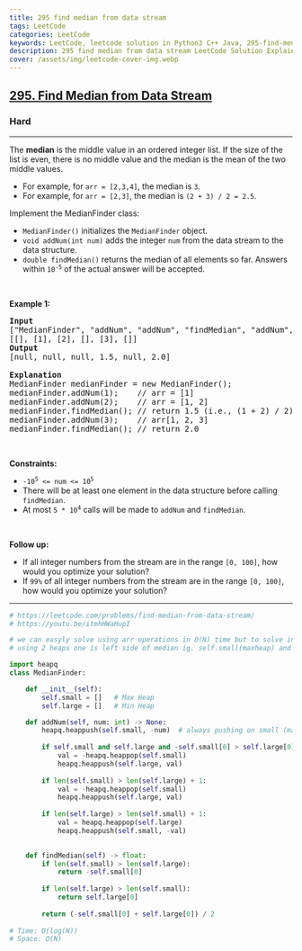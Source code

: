```yaml
---
title: 295 find median from data stream
tags: LeetCode
categories: LeetCode
keywords: LeetCode, leetcode solution in Python3 C++ Java, 295-find-median-from-data-stream solution
description: 295 find median from data stream LeetCode Solution Explained
cover: /assets/img/leetcode-cover-img.webp
---
```





<h2><a href="https://leetcode.com/problems/find-median-from-data-stream/">295. Find Median from Data Stream</a></h2><h3>Hard</h3><hr><div><p>The <strong>median</strong> is the middle value in an ordered integer list. If the size of the list is even, there is no middle value and the median is the mean of the two middle values.</p>

<ul>
	<li>For example, for <code>arr = [2,3,4]</code>, the median is <code>3</code>.</li>
	<li>For example, for <code>arr = [2,3]</code>, the median is <code>(2 + 3) / 2 = 2.5</code>.</li>
</ul>

<p>Implement the MedianFinder class:</p>

<ul>
	<li><code>MedianFinder()</code> initializes the <code>MedianFinder</code> object.</li>
	<li><code>void addNum(int num)</code> adds the integer <code>num</code> from the data stream to the data structure.</li>
	<li><code>double findMedian()</code> returns the median of all elements so far. Answers within <code>10<sup>-5</sup></code> of the actual answer will be accepted.</li>
</ul>

<p>&nbsp;</p>
<p><strong>Example 1:</strong></p>

<pre><strong>Input</strong>
["MedianFinder", "addNum", "addNum", "findMedian", "addNum", "findMedian"]
[[], [1], [2], [], [3], []]
<strong>Output</strong>
[null, null, null, 1.5, null, 2.0]

<strong>Explanation</strong>
MedianFinder medianFinder = new MedianFinder();
medianFinder.addNum(1);    // arr = [1]
medianFinder.addNum(2);    // arr = [1, 2]
medianFinder.findMedian(); // return 1.5 (i.e., (1 + 2) / 2)
medianFinder.addNum(3);    // arr[1, 2, 3]
medianFinder.findMedian(); // return 2.0
</pre>

<p>&nbsp;</p>
<p><strong>Constraints:</strong></p>

<ul>
	<li><code>-10<sup>5</sup> &lt;= num &lt;= 10<sup>5</sup></code></li>
	<li>There will be at least one element in the data structure before calling <code>findMedian</code>.</li>
	<li>At most <code>5 * 10<sup>4</sup></code> calls will be made to <code>addNum</code> and <code>findMedian</code>.</li>
</ul>

<p>&nbsp;</p>
<p><strong>Follow up:</strong></p>

<ul>
	<li>If all integer numbers from the stream are in the range <code>[0, 100]</code>, how would you optimize your solution?</li>
	<li>If <code>99%</code> of all integer numbers from the stream are in the range <code>[0, 100]</code>, how would you optimize your solution?</li>
</ul>
</div>

---




```python
# https://leetcode.com/problems/find-median-from-data-stream/
# https://youtu.be/itmhHWaHupI

# we can easyly solve using arr operations in O(N) time but to solve in log(N) time we have to use heap
# using 2 heaps one is left side of median ig. self.small(maxheap) and another is right side of median self.large(minheap)

import heapq
class MedianFinder:

    def __init__(self):
        self.small = []   # Max Heap
        self.large = []   # Min Heap

    def addNum(self, num: int) -> None:
        heapq.heappush(self.small, -num)  # always pushing on small (maxheap) then comparing
        
        if self.small and self.large and -self.small[0] > self.large[0]: # if newly added element greater
            val = -heapq.heappop(self.small)
            heapq.heappush(self.large, val)
        
        if len(self.small) > len(self.large) + 1: 
            val = -heapq.heappop(self.small)
            heapq.heappush(self.large, val)
        
        if len(self.large) > len(self.small) + 1:
            val = heapq.heappop(self.large)
            heapq.heappush(self.small, -val)
        

    def findMedian(self) -> float:
        if len(self.small) > len(self.large):
            return -self.small[0]
        
        if len(self.large) > len(self.small):
            return self.large[0]
        
        return (-self.small[0] + self.large[0]) / 2
        
# Time: O(log(N))
# Space: O(N)

```
